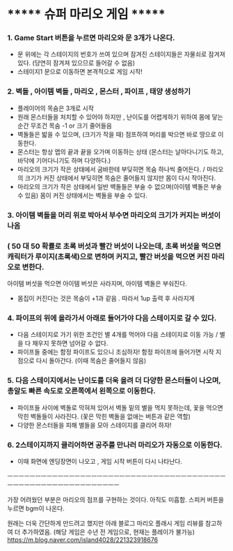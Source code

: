 # ***** 슈퍼 마리오 게임 *****

### 1. Game Start 버튼을 누르면 마리오와 문 3개가 나온다.
   - 문 위에는 각 스테이지의 번호가 쓰여 있으며 잠겨진 스테이지들은 자물쇠로 잠겨져있다. (당연히 잠겨져 있으므로 들어갈 수 없음)
   - 스테이지1 문으로 이동하면 본격적으로 게임 시작!

### 2. 벽돌 , 아이템 벽돌 , 마리오 , 몬스터 , 파이프 , 태양 생성하기
 - 플레이어의 목숨은 3개로 시작
 - 원래 몬스터들을 처치할 수 있어야 하지만 , 난이도를 어렵게하기 위하여 몸에 닿는 순간 무조건 목숨 -1 or 크기 줄어들음
 - 벽돌들은 밟을 수 있으며, (크기가 작을 때) 점프하여 머리를 박으면 바로 땅으로 이동한다.
 - 몬스터는 항상 맵의 끝과 끝을 오가며 이동하는 상태 (몬스터는 날아다니기도 하고, 바닥에 기어다니기도 하며 다양하다.)
 - 마리오의 크기가 작은 상태에서 굼바한테 부딪히면 목숨 하나씩 줄어든다. / 마리오의 크기가 커진 상태에서 부딪히면 목숨은 줄어들지 않지만 몸이 다시 작아진다.
 - 마리오의 크기가 작은 상태에서 일반 벽돌들은 부술 수 없으며(아이템 벽돌은 부술 수 있음) 몸이 커진 상태에서는 벽돌을 부술 수 있다.

### 3. 아이템 벽돌을 머리 위로 박아서 부수면 마리오의 크기가 커지는 버섯이 나옴
### ( 50 대 50 확률로 초록 버섯과 빨간 버섯이 나오는데, 초록 버섯을 먹으면 캐릭터가 루이지(초록색)으로 변하며 커지고, 빨간 버섯을 먹으면 커진 마리오로 변한다.
   아이템 버섯을 먹으면 아이템 버섯은 사라지며, 아이템 벽돌은 부숴진다.   
  - 몸집이 커진다는 것은 목숨이 +1과 같음 . 따라서 1up 출력 후 사라지게
 

### 4. 파이프의 위에 올라가서 아래로 들어가야 다음 스테이지로 갈 수 있다.
  - 다음 스테이지로 가기 위한 조건인 별 4개를 먹어야 다음 스테이지로 이동 가능 / 별을 다 채우지 못하면 넘어갈 수 없다.
  - 파이프들 중에는 함정 파이프도 있으니 조심하자! 함정 파이프에 들어가면 시작 지점으로 다시 돌아간다. (이때 목숨은 줄어들지 않음)

### 5. 다음 스테이지에서는 난이도를 더욱 올려 더 다양한 몬스터들이 나오며, 총알도 빠른 속도로 오른쪽에서 왼쪽으로 이동한다.
   - 파이프들 사이에 벽돌로 막혀져 있어서 벽돌 밑의 별을 먹지 못하는데, 꽃을 먹으면 막힌 벽돌들이 사라진다. (꽃은 막힌 벽돌을 없애는 버튼과 같은 역할)
   - 다양한 몬스터들을 피해 별들을 모아 스테이지를 클리어 하자!

### 6. 2스테이지까지 클리어하면 공주를 만나러 마리오가 자동으로 이동한다.
   - 이때 화면에 엔딩장면이 나오고 , 게임 시작 버튼이 다시 나타난다.
  
ㅡㅡㅡㅡㅡㅡㅡㅡㅡㅡㅡㅡㅡㅡㅡㅡㅡㅡㅡㅡㅡㅡㅡㅡㅡㅡㅡㅡㅡㅡㅡㅡㅡㅡㅡㅡㅡㅡㅡㅡㅡㅡㅡㅡㅡㅡㅡㅡㅡㅡㅡㅡㅡㅡㅡㅡㅡㅡㅡ

가장 어려웠던 부분은 마리오의 점프를 구현하는 것이다. 아직도 미흡함.
스피커 버튼을 누르면 bgm이 나온다.

원래는 더욱 간단하게 만드려고 했지만 아래 블로그 마리오 플래시 게임 리뷰를 참고하여 더 추가하였음.
(해당 게임은 수년 전 게임으로, 현재는 플레이가 불가능)
 https://m.blog.naver.com/island4028/221323918676 

